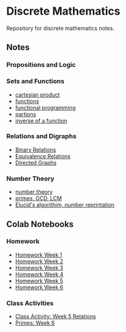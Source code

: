 # Discrete Mathematics
Repository for discrete mathematics notes.

## Notes

### Propositions and Logic


### Sets and Functions
- [cartesian product](Unit1/cartesian_product.ipynb)
- [functions](Unit1/functions.ipynb)
- [functional programming](Unit1/functional_programming.ipynb)
- [partions](Unit1/partitions.ipynb)
- [inverse of a function](Unit1/inverse.ipynb)

### Relations and Digraphs
- [Binary Relations](Unit1/binary_relations.ipynb)
- [Equivalence Relations](Unit1/equiv_relations.md)
- [Directed Graphs](Unit1/digraphs.md)

### Number Theory
- [number theory](Unit2/numberTheory.ipynb)
- [primes, GCD, LCM](Unit2/moreNumberTheory.ipynb)
- [Elucid's algorithim, number reprintation](Unit2/moremoreNumberTheory.ipynb)

## Colab Notebooks

### Homework
- [Homework Week 1](https://gist.github.com/samanthastaheli/f326bf35fea724b1ebda5ba00c428833)
- [Homework Week 2](https://gist.github.com/samanthastaheli/de0d0160c6060a4b5125c4e21925b6a0)
- [Homework Week 3](https://gist.github.com/samanthastaheli/10ba735fcbed7e62bd0f5a4967e74ec7)
- [Homework Week 4](https://gist.github.com/samanthastaheli/b64f4d34694b471c1a829210d8942a78)
- [Homework Week 5](https://gist.github.com/samanthastaheli/1c7e7b6423cc7b6093fcd3d202abbd29)
- [Homework Week 6]()

### Class Activities
- [Class Activity: Week 5 Relations](https://gist.github.com/samanthastaheli/1c7e7b6423cc7b6093fcd3d202abbd29)
- [Primes: Week 6](https://gist.github.com/samanthastaheli/31bcf21df00c9c952c376390a1919d3c)

